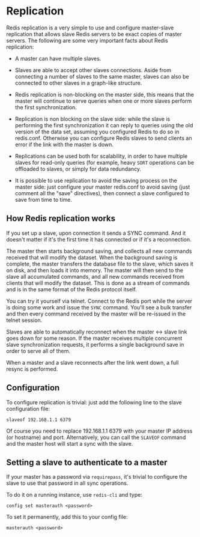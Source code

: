 Replication
===

Redis replication is a very simple to use and configure master-slave
replication that allows slave Redis servers to be exact copies of
master servers. The following are some very important facts about Redis
replication:

* A master can have multiple slaves.

* Slaves are able to accept other slaves connections. Aside from
connecting a number of slaves to the same master, slaves can also be
connected to other slaves in a graph-like structure.

* Redis replication is non-blocking on the master side, this means that
the master will continue to serve queries when one or more slaves perform
the first synchronization.

* Replication is non blocking on the slave side: while the slave is performing
the first synchronization it can reply to queries using the old version of
the data set, assuming you configured Redis to do so in redis.conf.
Otherwise you can configure Redis slaves to send clients an error if the
link with the master is down.

* Replications can be used both for scalability, in order to have
multiple slaves for read-only queries (for example, heavy `SORT`
operations can be offloaded to slaves, or simply for data redundancy.

* It is possible to use replication to avoid the saving process on the
master side: just configure your master redis.conf to avoid saving
(just comment all the "save" directives), then connect a slave
configured to save from time to time.

How Redis replication works
---

If you set up a slave, upon connection it sends a SYNC command. And
it doesn't matter if it's the first time it has connected or if it's
a reconnection.

The master then starts background saving, and collects all new
commands received that will modify the dataset. When the background
saving is complete, the master transfers the database file to the slave,
which saves it on disk, and then loads it into memory. The master will
then send to the slave all accumulated commands, and all new commands
received from clients that will modify the dataset. This is done as a
stream of commands and is in the same format of the Redis protocol itself.

You can try it yourself via telnet. Connect to the Redis port while the
server is doing some work and issue the `SYNC` command. You'll see a bulk
transfer and then every command received by the master will be re-issued
in the telnet session.

Slaves are able to automatically reconnect when the master <->
slave link goes down for some reason. If the master receives multiple
concurrent slave synchronization requests, it performs a single
background save in order to serve all of them.

When a master and a slave reconnects after the link went down, a full resync is performed.

Configuration
---

To configure replication is trivial: just add the following line to the slave
configuration file:

    slaveof 192.168.1.1 6379

Of course you need to replace 192.168.1.1 6379 with your master IP address (or
hostname) and port. Alternatively, you can call the `SLAVEOF` command and the
master host will start a sync with the slave.

Setting a slave to authenticate to a master
---

If your master has a password via `requirepass`, it's trivial to configure the
slave to use that password in all sync operations.

To do it on a running instance, use `redis-cli` and type:

    config set masterauth <password>

To set it permanently, add this to your config file:

    masterauth <password>
